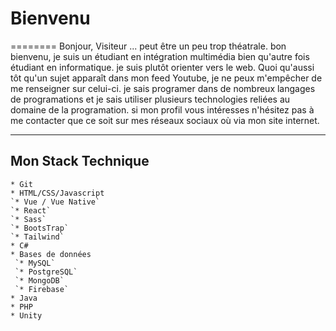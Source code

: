 # Bienvenu
========
Bonjour, Visiteur ... peut être un peu trop théatrale. bon bienvenu, je suis un étudiant en intégration multimédia bien qu'autre fois étudiant en informatique. je suis plutôt orienter vers le web. Quoi qu'aussi tôt qu'un sujet apparaît dans mon feed Youtube, je ne peux m'empêcher de me renseigner sur celui-ci. je sais programer dans de nombreux langages de programations et je sais utiliser plusieurs technologies reliées au domaine de la programation. si mon profil vous intéresses n'hésitez pas à me contacter que ce soit sur mes réseaux sociaux où via mon site internet.

------------------
## Mon Stack Technique
    * Git
    * HTML/CSS/Javascript
    `* Vue / Vue Native`
    `* React`
    `* Sass`
    `* BootsTrap`
    `* Tailwind`
    * C#
    * Bases de données
     `* MySQL`
     `* PostgreSQL`
     `* MongoDB`
     `* Firebase`
    * Java
    * PHP
    * Unity
